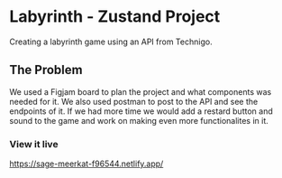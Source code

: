 # Labyrinth - Zustand Project

Creating a labyrinth game using an API from Technigo.

## The Problem

We used a Figjam board to plan the project and what components was needed for it. We also used postman to post to the API and see the endpoints of it. If we had more time we would add a restard button and sound to the game and work on making even more functionalites in it.

### View it live

https://sage-meerkat-f96544.netlify.app/
